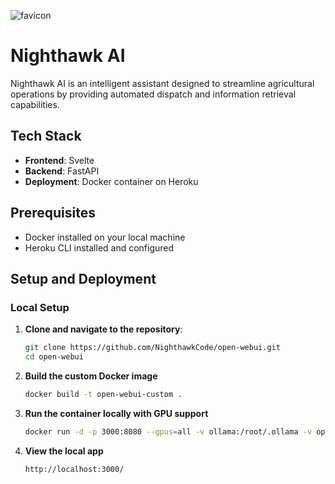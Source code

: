 ![favicon](https://github.com/NighthawkCode/open-webui/assets/81494065/181f8eb0-2a71-4527-8d9f-d92ecbdf5d5b)
# Nighthawk AI


Nighthawk AI is an intelligent assistant designed to streamline agricultural operations by providing automated dispatch and information retrieval capabilities.

## Tech Stack

- **Frontend**: Svelte
- **Backend**: FastAPI
- **Deployment**: Docker container on Heroku

## Prerequisites

- Docker installed on your local machine
- Heroku CLI installed and configured

## Setup and Deployment

### Local Setup

1. **Clone and navigate to the repository**:
   ```bash
   git clone https://github.com/NighthawkCode/open-webui.git
   cd open-webui

2. **Build the custom Docker image**
   ```bash
   docker build -t open-webui-custom .

3. **Run the container locally with GPU support**
   ```bash
   docker run -d -p 3000:8080 --gpus=all -v ollama:/root/.ollama -v open-webui:/app/backend/data --name open-webui-custom --restart always open-webui-custom

4. **View the local app**
   ```bash
   http://localhost:3000/